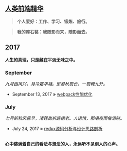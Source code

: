 ## [人类前端精华](http://dushao103500.github.io)

> **个人爱好：工作、学习、锻炼、旅行。**

> **我的座右铭：我随影而来，随影而去。**

## 2017
**人生的真理，只是藏在平淡无味之中。**

### September
*九月西风兴，月冷霜华凝。思君秋夜长，一夜魂九升。*


* September 13, 2017 **»** [webpack性能优化](https://github.com/dushao103500/blog/issues/2)

### July
*七月新秋风露早，渚莲尚拆庭梧老。人语悄，那堪夜雨催清晓。*


* July 24, 2017 **»** [redux源码分析与设计思路剖析](https://github.com/dushao103500/blog/issues/1)

##
**心中装满着自己的看法与想法的人，永远听不见别人的心声。**
